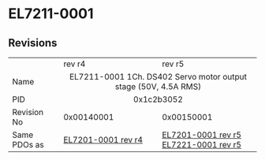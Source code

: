 # EL7211-0001

## Revisions
<table>
<tr>
<td></td>
<td>rev r4</td>
<td>rev r5</td>
</tr>
<tr>
<td>Name</td>
<td colspan=2 align="center">EL7211-0001 1Ch. DS402 Servo motor output stage (50V, 4.5A RMS)</td>
</tr>
<tr>
<td>PID</td>
<td colspan=2 align="center">0x1c2b3052</td>
</tr>
<tr>
<td>Revision No</td>
<td>0x00140001</td>
<td>0x00150001</td>
</tr>
<tr>
<td>Same PDOs as</td>
<td><a href="EL7201-0001.md">EL7201-0001 rev r4</a></td>
<td><a href="EL7201-0001.md">EL7201-0001 rev r5</a><br/><a href="EL7221-0001.md">EL7221-0001 rev r5</a></td>
</tr>
</table>
